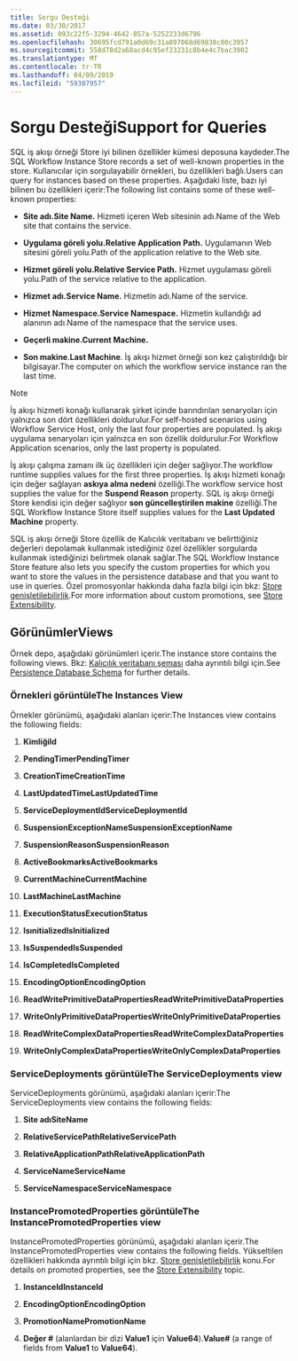```yaml
---
title: Sorgu Desteği
ms.date: 03/30/2017
ms.assetid: 093c22f5-3294-4642-857a-5252233d6796
ms.openlocfilehash: 30695fcd791a0d69c31a897068d69838c80c3957
ms.sourcegitcommit: 558d78d2a68acd4c95ef23231c8b4e4c7bac3902
ms.translationtype: MT
ms.contentlocale: tr-TR
ms.lasthandoff: 04/09/2019
ms.locfileid: "59307957"
---
```

# <a name="support-for-queries"></a><span data-ttu-id="de3b5-102">Sorgu Desteği</span><span class="sxs-lookup"><span data-stu-id="de3b5-102">Support for Queries</span></span>
<span data-ttu-id="de3b5-103">SQL iş akışı örneği Store iyi bilinen özellikler kümesi deposuna kaydeder.</span><span class="sxs-lookup"><span data-stu-id="de3b5-103">The SQL Workflow Instance Store records a set of well-known properties in the store.</span></span> <span data-ttu-id="de3b5-104">Kullanıcılar için sorgulayabilir örnekleri, bu özellikleri bağlı.</span><span class="sxs-lookup"><span data-stu-id="de3b5-104">Users can query for instances based on these properties.</span></span> <span data-ttu-id="de3b5-105">Aşağıdaki liste, bazı iyi bilinen bu özellikleri içerir:</span><span class="sxs-lookup"><span data-stu-id="de3b5-105">The following list contains some of these well-known properties:</span></span>  
  
-   **<span data-ttu-id="de3b5-106">Site adı.</span><span class="sxs-lookup"><span data-stu-id="de3b5-106">Site Name.</span></span>** <span data-ttu-id="de3b5-107">Hizmeti içeren Web sitesinin adı.</span><span class="sxs-lookup"><span data-stu-id="de3b5-107">Name of the Web site that contains the service.</span></span>  
  
-   **<span data-ttu-id="de3b5-108">Uygulama göreli yolu.</span><span class="sxs-lookup"><span data-stu-id="de3b5-108">Relative Application Path.</span></span>** <span data-ttu-id="de3b5-109">Uygulamanın Web sitesini göreli yolu.</span><span class="sxs-lookup"><span data-stu-id="de3b5-109">Path of the application relative to the Web site.</span></span>  
  
-   **<span data-ttu-id="de3b5-110">Hizmet göreli yolu.</span><span class="sxs-lookup"><span data-stu-id="de3b5-110">Relative Service Path.</span></span>** <span data-ttu-id="de3b5-111">Hizmet uygulaması göreli yolu.</span><span class="sxs-lookup"><span data-stu-id="de3b5-111">Path of the service relative to the application.</span></span>  
  
-   **<span data-ttu-id="de3b5-112">Hizmet adı.</span><span class="sxs-lookup"><span data-stu-id="de3b5-112">Service Name.</span></span>** <span data-ttu-id="de3b5-113">Hizmetin adı.</span><span class="sxs-lookup"><span data-stu-id="de3b5-113">Name of the service.</span></span>  
  
-   **<span data-ttu-id="de3b5-114">Hizmet Namespace.</span><span class="sxs-lookup"><span data-stu-id="de3b5-114">Service Namespace.</span></span>** <span data-ttu-id="de3b5-115">Hizmetin kullandığı ad alanının adı.</span><span class="sxs-lookup"><span data-stu-id="de3b5-115">Name of the namespace that the service uses.</span></span>  
  
-   **<span data-ttu-id="de3b5-116">Geçerli makine.</span><span class="sxs-lookup"><span data-stu-id="de3b5-116">Current Machine.</span></span>**  
  
-   <span data-ttu-id="de3b5-117">**Son makine**.</span><span class="sxs-lookup"><span data-stu-id="de3b5-117">**Last Machine**.</span></span> <span data-ttu-id="de3b5-118">İş akışı hizmet örneği son kez çalıştırıldığı bir bilgisayar.</span><span class="sxs-lookup"><span data-stu-id="de3b5-118">The computer on which the workflow service instance ran the last time.</span></span>  
  
> [!NOTE]
>  <span data-ttu-id="de3b5-119">İş akışı hizmeti konağı kullanarak şirket içinde barındırılan senaryoları için yalnızca son dört özellikleri doldurulur.</span><span class="sxs-lookup"><span data-stu-id="de3b5-119">For self-hosted scenarios using Workflow Service Host, only the last four properties are populated.</span></span> <span data-ttu-id="de3b5-120">İş akışı uygulama senaryoları için yalnızca en son özellik doldurulur.</span><span class="sxs-lookup"><span data-stu-id="de3b5-120">For Workflow Application scenarios, only the last property is populated.</span></span>  
  
 <span data-ttu-id="de3b5-121">İş akışı çalışma zamanı ilk üç özellikleri için değer sağlıyor.</span><span class="sxs-lookup"><span data-stu-id="de3b5-121">The workflow runtime supplies values for the first three properties.</span></span> <span data-ttu-id="de3b5-122">İş akışı hizmeti konağı için değer sağlayan **askıya alma nedeni** özelliği.</span><span class="sxs-lookup"><span data-stu-id="de3b5-122">The workflow service host supplies the value for the **Suspend Reason** property.</span></span> <span data-ttu-id="de3b5-123">SQL iş akışı örneği Store kendisi için değer sağlıyor **son güncelleştirilen makine** özelliği.</span><span class="sxs-lookup"><span data-stu-id="de3b5-123">The SQL Workflow Instance Store itself supplies values for the **Last Updated Machine** property.</span></span>  
  
 <span data-ttu-id="de3b5-124">SQL iş akışı örneği Store özellik de Kalıcılık veritabanı ve belirttiğiniz değerleri depolamak kullanmak istediğiniz özel özellikler sorgularda kullanmak istediğinizi belirtmek olanak sağlar.</span><span class="sxs-lookup"><span data-stu-id="de3b5-124">The SQL Workflow Instance Store feature also lets you specify the custom properties for which you want to store the values in the persistence database and that you want to use in queries.</span></span> <span data-ttu-id="de3b5-125">Özel promosyonlar hakkında daha fazla bilgi için bkz: [Store genişletilebilirlik](store-extensibility.md).</span><span class="sxs-lookup"><span data-stu-id="de3b5-125">For more information about custom promotions, see [Store Extensibility](store-extensibility.md).</span></span>  
  
## <a name="views"></a><span data-ttu-id="de3b5-126">Görünümler</span><span class="sxs-lookup"><span data-stu-id="de3b5-126">Views</span></span>  
 <span data-ttu-id="de3b5-127">Örnek depo, aşağıdaki görünümleri içerir.</span><span class="sxs-lookup"><span data-stu-id="de3b5-127">The instance store contains the following views.</span></span> <span data-ttu-id="de3b5-128">Bkz: [Kalıcılık veritabanı şeması](persistence-database-schema.md) daha ayrıntılı bilgi için.</span><span class="sxs-lookup"><span data-stu-id="de3b5-128">See [Persistence Database Schema](persistence-database-schema.md) for further details.</span></span>  
  
### <a name="the-instances-view"></a><span data-ttu-id="de3b5-129">Örnekleri görüntüle</span><span class="sxs-lookup"><span data-stu-id="de3b5-129">The Instances View</span></span>  
 <span data-ttu-id="de3b5-130">Örnekler görünümü, aşağıdaki alanları içerir:</span><span class="sxs-lookup"><span data-stu-id="de3b5-130">The Instances view contains the following fields:</span></span>  
  
1. **<span data-ttu-id="de3b5-131">Kimliği</span><span class="sxs-lookup"><span data-stu-id="de3b5-131">Id</span></span>**  
  
2. **<span data-ttu-id="de3b5-132">PendingTimer</span><span class="sxs-lookup"><span data-stu-id="de3b5-132">PendingTimer</span></span>**  
  
3. **<span data-ttu-id="de3b5-133">CreationTime</span><span class="sxs-lookup"><span data-stu-id="de3b5-133">CreationTime</span></span>**  
  
4. **<span data-ttu-id="de3b5-134">LastUpdatedTime</span><span class="sxs-lookup"><span data-stu-id="de3b5-134">LastUpdatedTime</span></span>**  
  
5. **<span data-ttu-id="de3b5-135">ServiceDeploymentId</span><span class="sxs-lookup"><span data-stu-id="de3b5-135">ServiceDeploymentId</span></span>**  
  
6. **<span data-ttu-id="de3b5-136">SuspensionExceptionName</span><span class="sxs-lookup"><span data-stu-id="de3b5-136">SuspensionExceptionName</span></span>**  
  
7. **<span data-ttu-id="de3b5-137">SuspensionReason</span><span class="sxs-lookup"><span data-stu-id="de3b5-137">SuspensionReason</span></span>**  
  
8. **<span data-ttu-id="de3b5-138">ActiveBookmarks</span><span class="sxs-lookup"><span data-stu-id="de3b5-138">ActiveBookmarks</span></span>**  
  
9. **<span data-ttu-id="de3b5-139">CurrentMachine</span><span class="sxs-lookup"><span data-stu-id="de3b5-139">CurrentMachine</span></span>**  
  
10. **<span data-ttu-id="de3b5-140">LastMachine</span><span class="sxs-lookup"><span data-stu-id="de3b5-140">LastMachine</span></span>**  
  
11. **<span data-ttu-id="de3b5-141">ExecutionStatus</span><span class="sxs-lookup"><span data-stu-id="de3b5-141">ExecutionStatus</span></span>**  
  
12. **<span data-ttu-id="de3b5-142">Isınitialized</span><span class="sxs-lookup"><span data-stu-id="de3b5-142">IsInitialized</span></span>**  
  
13. **<span data-ttu-id="de3b5-143">IsSuspended</span><span class="sxs-lookup"><span data-stu-id="de3b5-143">IsSuspended</span></span>**  
  
14. **<span data-ttu-id="de3b5-144">IsCompleted</span><span class="sxs-lookup"><span data-stu-id="de3b5-144">IsCompleted</span></span>**  
  
15. **<span data-ttu-id="de3b5-145">EncodingOption</span><span class="sxs-lookup"><span data-stu-id="de3b5-145">EncodingOption</span></span>**  
  
16. **<span data-ttu-id="de3b5-146">ReadWritePrimitiveDataProperties</span><span class="sxs-lookup"><span data-stu-id="de3b5-146">ReadWritePrimitiveDataProperties</span></span>**  
  
17. **<span data-ttu-id="de3b5-147">WriteOnlyPrimitiveDataProperties</span><span class="sxs-lookup"><span data-stu-id="de3b5-147">WriteOnlyPrimitiveDataProperties</span></span>**  
  
18. **<span data-ttu-id="de3b5-148">ReadWriteComplexDataProperties</span><span class="sxs-lookup"><span data-stu-id="de3b5-148">ReadWriteComplexDataProperties</span></span>**  
  
19. **<span data-ttu-id="de3b5-149">WriteOnlyComplexDataProperties</span><span class="sxs-lookup"><span data-stu-id="de3b5-149">WriteOnlyComplexDataProperties</span></span>**  
  
### <a name="the-servicedeployments-view"></a><span data-ttu-id="de3b5-150">ServiceDeployments görüntüle</span><span class="sxs-lookup"><span data-stu-id="de3b5-150">The ServiceDeployments view</span></span>  
 <span data-ttu-id="de3b5-151">ServiceDeployments görünümü, aşağıdaki alanları içerir:</span><span class="sxs-lookup"><span data-stu-id="de3b5-151">The ServiceDeployments view contains the following fields:</span></span>  
  
1. **<span data-ttu-id="de3b5-152">Site adı</span><span class="sxs-lookup"><span data-stu-id="de3b5-152">SiteName</span></span>**  
  
2. **<span data-ttu-id="de3b5-153">RelativeServicePath</span><span class="sxs-lookup"><span data-stu-id="de3b5-153">RelativeServicePath</span></span>**  
  
3. **<span data-ttu-id="de3b5-154">RelativeApplicationPath</span><span class="sxs-lookup"><span data-stu-id="de3b5-154">RelativeApplicationPath</span></span>**  
  
4. **<span data-ttu-id="de3b5-155">ServiceName</span><span class="sxs-lookup"><span data-stu-id="de3b5-155">ServiceName</span></span>**  
  
5. **<span data-ttu-id="de3b5-156">ServiceNamespace</span><span class="sxs-lookup"><span data-stu-id="de3b5-156">ServiceNamespace</span></span>**  
  
### <a name="the-instancepromotedproperties-view"></a><span data-ttu-id="de3b5-157">InstancePromotedProperties görüntüle</span><span class="sxs-lookup"><span data-stu-id="de3b5-157">The InstancePromotedProperties view</span></span>  
 <span data-ttu-id="de3b5-158">InstancePromotedProperties görünümü, aşağıdaki alanları içerir.</span><span class="sxs-lookup"><span data-stu-id="de3b5-158">The InstancePromotedProperties view contains the following fields.</span></span> <span data-ttu-id="de3b5-159">Yükseltilen özellikleri hakkında ayrıntılı bilgi için bkz. [Store genişletilebilirlik](store-extensibility.md) konu.</span><span class="sxs-lookup"><span data-stu-id="de3b5-159">For details on promoted properties, see the [Store Extensibility](store-extensibility.md) topic.</span></span>  
  
1. **<span data-ttu-id="de3b5-160">InstanceId</span><span class="sxs-lookup"><span data-stu-id="de3b5-160">InstanceId</span></span>**  
  
2. **<span data-ttu-id="de3b5-161">EncodingOption</span><span class="sxs-lookup"><span data-stu-id="de3b5-161">EncodingOption</span></span>**  
  
3. **<span data-ttu-id="de3b5-162">PromotionName</span><span class="sxs-lookup"><span data-stu-id="de3b5-162">PromotionName</span></span>**  
  
4. <span data-ttu-id="de3b5-163">**Değer #** (alanlardan bir dizi **Value1** için **Value64**).</span><span class="sxs-lookup"><span data-stu-id="de3b5-163">**Value#** (a range of fields from **Value1** to **Value64**).</span></span>
